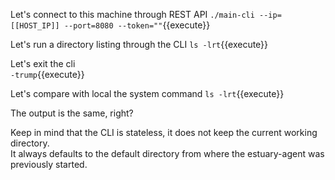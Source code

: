 Let's connect to this machine through REST API
`./main-cli --ip=[[HOST_IP]] --port=8080 --token=""`{{execute}}

Let's run a directory listing through the CLI
`ls -lrt`{{execute}}

Let's exit the cli  
`-trump`{{execute}}

Let's compare with local the system command 
`ls -lrt`{{execute}}

The output is the same, right?  

Keep in mind that the CLI is stateless, it does not keep the current working directory.   
It always defaults to the default directory from where the estuary-agent was previously started.  
